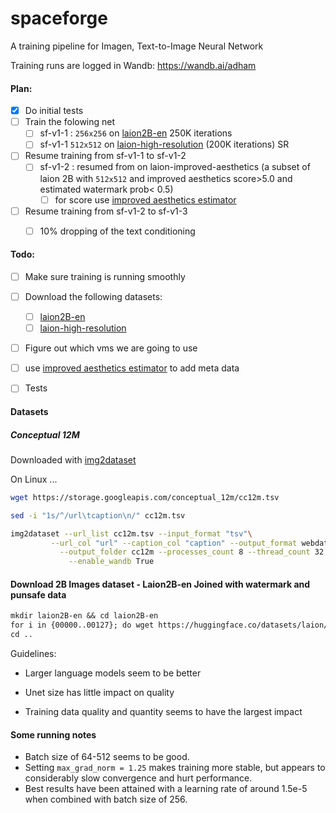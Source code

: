 # spaceforge

A training pipeline for Imagen,  Text-to-Image Neural Network

Training runs are logged in Wandb: https://wandb.ai/adham



#### Plan: 

- [x] Do initial tests
- [ ] Train the folowing net 
  - [ ] sf-v1-1 : `256x256` on [laion2B-en](https://huggingface.co/datasets/laion/laion2B-en) 250K iterations
  - [ ] sf-v1-1 `512x512` on [laion-high-resolution](https://huggingface.co/datasets/laion/laion-high-resolution)  (200K iterations) SR
- [ ] Resume training from  sf-v1-1 to sf-v1-2
  - [ ] sf-v1-2 : resumed from on laion-improved-aesthetics (a subset of laion 2B  with `512x512` and  improved aesthetics  score>5.0 and estimated watermark prob< 0.5)
    - [ ] for score use [improved aesthetics estimator](https://github.com/christophschuhmann/improved-aesthetic-predictor)
- [ ] Resume training from sf-v1-2 to sf-v1-3
  - [ ] 10% dropping of the text conditioning 



#### Todo: 

- [ ] Make sure training is running smoothly
- [ ] Download the following datasets:
  - [ ]  [laion2B-en](https://huggingface.co/datasets/laion/laion2B-en) 
  - [ ]  [laion-high-resolution](https://huggingface.co/datasets/laion/laion-high-resolution)  
- [ ] Figure out which vms we are going to use
- [ ]  use [improved aesthetics estimator](https://github.com/christophschuhmann/improved-aesthetic-predictor) to add meta data
- [ ] Tests



#### Datasets

##### Conceptual 12M

Downloaded with [img2dataset](https://github.com/rom1504/img2dataset/blob/main/dataset_examples/cc12m.md)

On Linux ...
```bash
wget https://storage.googleapis.com/conceptual_12m/cc12m.tsv
```
```bash
sed -i "1s/^/url\tcaption\n/" cc12m.tsv
```
```bash
img2dataset --url_list cc12m.tsv --input_format "tsv"\
         --url_col "url" --caption_col "caption" --output_format webdataset\
           --output_folder cc12m --processes_count 8 --thread_count 32 --image_size 256\
             --enable_wandb True
```





#### Download 2B Images dataset - Laion2B-en Joined with watermark and punsafe data

```markdown
mkdir laion2B-en && cd laion2B-en
for i in {00000..00127}; do wget https://huggingface.co/datasets/laion/laion2B-en-joined/resolve/main/part-$i-4cfd6e30-f032-46ee-9105-8696034a8373-c000.snappy.parquet; done
cd ..
```





Guidelines: 

- Larger language models seem to be better

- Unet size has little impact on quality

- Training data quality and quantity seems to have the largest impact

  



#### Some running notes

- Batch size of 64-512 seems to be good.
- Setting `max_grad_norm = 1.25` makes training more stable, but appears to considerably slow convergence and hurt performance.
- Best results have been attained with a learning rate of around 1.5e-5 when combined with batch size of 256.
